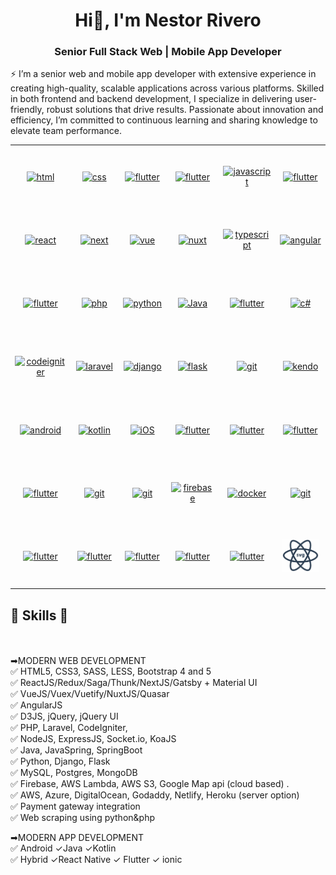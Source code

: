 <h1 align="center">Hi👋, I'm Nestor Rivero</h1>
<h3 align="center">Senior Full Stack Web | Mobile App Developer</h3>
⚡ I’m a senior web and mobile app developer with extensive experience in creating high-quality, scalable applications across various platforms. Skilled in both frontend and backend development, I specialize in delivering user-friendly, robust solutions that drive results. Passionate about innovation and efficiency, I’m committed to continuous learning and sharing knowledge to elevate team performance.


<table align="center">
    <tbody>
        <tr>
            <td align="center" width="96" height="96">
                <a href="#html">
                    <img src="https://user-images.githubusercontent.com/86986628/166917156-8e41705c-9a45-40c9-91c5-88a9725581ae.svg"
                        width="60" alt="html" style="max-width: 100%;">
                </a>
            </td>
            <td align="center" width="96" height="96">
                <a href="#css">
                    <img src="https://1000logos.net/wp-content/uploads/2020/09/CSS-Logo.png" width="60" alt="css"
                        style="max-width: 100%;">
                </a>
            </td>
            <td align="center" width="96" height="96">
                <a href="#Bootstrap">
                    <img src="https://user-images.githubusercontent.com/86986628/166917505-6f3349c8-5c3d-4ac3-9d75-ca46782038c7.svg"
                        width="60" alt="flutter" style="max-width: 100%;">
                </a>
            </td>
            <td align="center" width="96" height="96">
                <a href="#TailwindCSS">
                    <img src="https://user-images.githubusercontent.com/86986628/166917478-d0e00101-bfb3-4f61-99a9-4a3ffc059eed.svg"
                        width="60" alt="flutter" style="max-width: 100%;">
                </a>
            </td>
            <td align="center" width="96" height="96">
                <a href="#javascript">
                    <img src="https://upload.wikimedia.org/wikipedia/commons/b/ba/Javascript_badge.svg" width="60"
                        alt="javascript" style="max-width: 100%;">
                </a>
            </td>
            <td align="center" width="96" height="96">
                <a href="#jQuery">
                    <img src="https://user-images.githubusercontent.com/86986628/166917536-56a29dea-f9f0-449c-a3aa-19962ff21e95.svg"
                        width="60" alt="flutter" style="max-width: 100%;">
                </a>
            </td>
        </tr>
        <tr>
            <td align="center" width="96" height="96">
                <a href="#react">
                    <img src="https://cdn.freebiesupply.com/logos/large/2x/react-1-logo-png-transparent.png" width="60"
                        alt="react" style="max-width: 100%;">
                </a>
            </td>
            <td align="center" width="96" height="96">
                <a href="#next">
                    <img src="https://encrypted-tbn0.gstatic.com/images?q=tbn:ANd9GcSYwaRGfMBf06YdTQ4ZrSBOtglTQ7-5pXitY2wDRWu7l-v5UOu_kAjBZiDPWn62jeROoro&usqp=CAU"
                        width="60" alt="next" style="max-width: 100%;">
                </a>
            </td>
            <td align="center" width="96" height="96">
                <a href="#vue">
                    <img src="https://www.vectorlogo.zone/logos/vuejs/vuejs-ar21.svg" width="60" alt="vue"
                        style="max-width: 100%;">
                </a>
            </td>
            <td align="center" width="96" height="96">
                <a href="#nuxt">
                    <img src="https://encrypted-tbn0.gstatic.com/images?q=tbn:ANd9GcT88O5UBwrWBfuXW2zdnl9qtTu82hST3pHzBbKqDjECSfPzXb7R6lgdiaDSNpMkU4rKyg&usqp=CAU"
                        width="60" alt="nuxt" style="max-width: 100%;">
                </a>
            </td>
            <td align="center" width="96" height="96">
                <a href="#typescript">
                    <img src="https://encrypted-tbn0.gstatic.com/images?q=tbn:ANd9GcQ4OE3TuJcP2-_C1YfQQX7AmdtCvBXi0S-1s-I6q0CZdSKSqKWMXbN5u0lK6CE94QLMBFY&usqp=CAU"
                        width="60" alt="typescript" style="max-width: 100%;">
                </a>
            </td>
            <td align="center" width="96" height="96">
                <a href="#angular">
                    <img src="https://encrypted-tbn0.gstatic.com/images?q=tbn:ANd9GcTL-5WTgvAqrJ2TULufdteUNPU_xNSjqLnFu4rXWK5tXsVvvuvmjrVZAIfag1Z-aE1OUFg&usqp=CAU"
                        width="60" alt="angular" style="max-width: 100%;">
                </a>
            </td>
        </tr>
        <tr>
            <td align="center" width="96" height="96">
                <a href="#node">
                    <img src="https://user-images.githubusercontent.com/86986628/166917450-ffa74495-fbca-4035-9a26-b5ce5cb4737b.svg"
                        width="60" alt="flutter" style="max-width: 100%;">
                </a>
            </td>
            <td align="center" width="96" height="96">
                <a href="#php">
                    <img src="https://encrypted-tbn0.gstatic.com/images?q=tbn:ANd9GcSEYgrs5xaX8Z6RnMupUsa3MhQVysOHvZY_Wcm070ZL3IiFYuXKrCqCbclg4DS4R0XbQHk&usqp=CAU"
                        width="60" alt="php" style="max-width: 100%;">
                </a>
            </td>
            <td align="center" width="96" height="96">
                <a href="#python">
                    <img src="https://www.svgrepo.com/show/452091/python.svg" width="60" alt="python"
                        style="max-width: 100%;">
                </a>
            </td>
            <td align="center" width="96" height="96">
                <a href="#Java">
                    <img src="https://encrypted-tbn0.gstatic.com/images?q=tbn:ANd9GcSo0Gz0iSgogoeNlFVbSdUAErKjKdT7sVj_I_pEwuUelB8QDVKQSBKMnmjPR_O9keMlbrU&usqp=CAU"
                        width="60" alt="Java" style="max-width: 100%;">
                </a>
            </td>
            <td align="center" width="96" height="96">
                <a href="#C++">
                    <img src="https://user-images.githubusercontent.com/86986628/166917507-ef0f9853-8cf3-4c2c-8144-7ca820a6f81a.svg"
                        width="60" alt="flutter" style="max-width: 100%;">
                </a>
            </td>
            <td align="center" width="96" height="96">
                <a href="#c#">
                    <img src="https://encrypted-tbn0.gstatic.com/images?q=tbn:ANd9GcRQ2eOSMtT8zCyXYSVRDPl8nd6u4tFC1-M1J-IW5VTsLcKdrN1TR6tkPYOMuoA4Jr1EELo&usqp=CAU"
                        width="60" alt="c#" style="max-width: 100%;">
                </a>
            </td>
        </tr>
        <tr>
            <td align="center" width="96" height="96">
                <a href="#codeigniter">
                    <img src="https://encrypted-tbn0.gstatic.com/images?q=tbn:ANd9GcQPr-5x0idGzOfDi7HP_qA-u-_tFL-PqKo2cSdOSh56zvRP9NOa_yE_8fxICHKAaxc2QQ&usqp=CAU"
                        width="60" alt="codeigniter" style="max-width: 100%;">
                </a>
            </td>
            <td align="center" width="96" height="96">
                <a href="#laravel">
                    <img src="https://encrypted-tbn0.gstatic.com/images?q=tbn:ANd9GcRxPTViRjJVarWMNfNKWBJcYDnQXuZtmGn94WX_q5CPH5OsinZln3fWkSAwvoXq4zEriXs&usqp=CAU"
                        width="60" alt="laravel" style="max-width: 100%;">
                </a>
            </td>
            <td align="center" width="96" height="96">
                <a href="#django">
                    <img src="https://encrypted-tbn0.gstatic.com/images?q=tbn:ANd9GcTwM5A_mkCGlC7KJkCcKidk1O6ohaLWfCPiCjr3Wnkac-SiRzeHMxcByB93nwUH4JJq7E8&usqp=CAU"
                        width="60" alt="django" style="max-width: 100%;">
                </a>
            </td>
            <td align="center" width="96" height="96">
                <a href="#flask">
                    <img src="https://encrypted-tbn0.gstatic.com/images?q=tbn:ANd9GcTIPWv9gxz35o8aWFLalfNLZWUxzLbqKspZT_C_6HHMTNKR9elIbw83wRgMM3MlxI_x5rA&usqp=CAU"
                        width="60" alt="flask" style="max-width: 100%;">
                </a>
            </td>
            <td align="center" width="96" height="96">
                <a href="#Meteor">
                    <img src="https://user-images.githubusercontent.com/86986628/166917541-b49543ba-a527-4ea7-8b4f-7e1618f560e2.svg"
                        width="60" alt="git" style="max-width: 100%;">
                </a>
            </td>
            <td align="center" width="96" height="96">
                <a href="#kendo">
                    <img src="https://encrypted-tbn0.gstatic.com/images?q=tbn:ANd9GcTvzNThJFWcOq0lHPNDB48DNxKGNiC0JhTdQICN6kUnd4ISRE0USRYhQv6Siqwn4_KvYQs&usqp=CAU"
                        width="60" alt="kendo" style="max-width: 100%;">
                </a>
            </td>
        </tr>
        <tr>
            <td align="center" width="96" height="96">
                <a href="#android">
                    <img src="https://encrypted-tbn0.gstatic.com/images?q=tbn:ANd9GcRSLuX1jXWtPcY4TJ6-vcfM0mBlM3iYo8kIEEQjQ2mW1xIG1jFjIVZEbBDMz4zZAk64awE&usqp=CAU"
                        width="60" alt="android" style="max-width: 100%;">
                </a>
            </td>
            <td align="center" width="96" height="96">
                <a href="#kotlin">
                    <img src="https://encrypted-tbn0.gstatic.com/images?q=tbn:ANd9GcQIu1v7X-vz1wEe__DRzXxIM8QCqLrhK7zuhjpZ2mYhETmA_KEDABNQeqegK-Yx68eLCg&usqp=CAU"
                        width="60" alt="kotlin" style="max-width: 100%;">
                </a>
            </td>
            <td align="center" width="96" height="96">
                <a href="#iOS">
                    <img src="https://encrypted-tbn0.gstatic.com/images?q=tbn:ANd9GcTVAryDY3p0mZO-eH8Q2bwz_cTl2tbDTCElz-yG-xniCP15tNcGwPhrcHuos7uPacO8l0w&usqp=CAU"
                        width="60" alt="iOS" style="max-width: 100%;">
                </a>
            </td>
            <td align="center" width="96" height="96">
                <a href="#flutter">
                    <img src="https://encrypted-tbn0.gstatic.com/images?q=tbn:ANd9GcRb5Tv6DYiakYYhaXexAPomrM8E4GCab1lzA9D0mIkRJv5fvKY6bJ3bM7Us4TLvQrTZ6Q&usqp=CAU"
                        width="60" alt="flutter" style="max-width: 100%;">
                </a>
            </td>
            <td align="center" width="96" height="96">
                <a href="#Xcode">
                    <img src="https://user-images.githubusercontent.com/86986628/166917501-936a1fe5-fae1-4fd7-95e1-b811bfa8cc45.svg"
                        width="60" alt="flutter" style="max-width: 100%;">
                </a>
            </td>
            <td align="center" width="96" height="96">
                <a href="#VScode">
                    <img src="https://user-images.githubusercontent.com/86986628/166917486-146d3393-a4a6-470f-be1e-0791516d422d.svg"
                        width="60" alt="flutter" style="max-width: 100%;">
                </a>
            </td>
        </tr>
        <tr>
            <td align="center" width="96" height="96">
                <a href="#DB">
                    <img src="https://user-images.githubusercontent.com/86986628/166917516-515e9444-4f7b-4268-8965-9d1b13eeb273.svg"
                        width="60" alt="flutter" style="max-width: 100%;">
                </a>
            </td>
            <td align="center" width="96" height="96">
                <a href="#MongoDB">
                    <img src="https://user-images.githubusercontent.com/86986628/166917547-8d735b7d-54ed-4b79-8f4f-b97ff9d55630.svg"
                        width="60" alt="git" style="max-width: 100%;">
                </a>
            </td>
            <td align="center" width="96" height="96">
                <a href="#MySQL">
                    <img src="https://user-images.githubusercontent.com/86986628/166917553-eccece2f-4ad0-4cb1-aa24-01fa956999ec.svg"
                        width="60" alt="git" style="max-width: 100%;">
                </a>
            </td>
            <td align="center" width="96" height="96">
                <a href="#firebase">
                    <img src="https://encrypted-tbn0.gstatic.com/images?q=tbn:ANd9GcRm-F2fK7O7IHU0KvoTt1n1HTMuTZ7DXSuTPbyVmboAulGNT_smasjJMun_W1uW2cQ4Mj4&usqp=CAU"
                        width="60" alt="firebase" style="max-width: 100%;">
                </a>
            </td>
            <td align="center" width="96" height="96">
                <a href="#docker">
                    <img src="https://encrypted-tbn0.gstatic.com/images?q=tbn:ANd9GcTIP6OLvB5sYTSZI2udfIOStpR73TF1STB5VwkPaI4oSVrw7DIVhM4CRZlKfJBgutVTRXI&usqp=CAU"
                        width="60" alt="docker" style="max-width: 100%;">
                </a>
            </td>
            <td align="center" width="96" height="96">
                <a href="#git">
                    <img src="https://encrypted-tbn0.gstatic.com/images?q=tbn:ANd9GcQ8hj7PvzvyOrv0_JC-nVVfXT3D00Y0zpeHPJX0DbpBTp_5sce7KheSqTNfZcGOqgi2sKU&usqp=CAU"
                        width="60" alt="git" style="max-width: 100%;">
                </a>
            </td>
        </tr>
        <tr>
            <td align="center" width="96" height="96">
                <a href="#API">
                    <img src="https://user-images.githubusercontent.com/86986628/166917497-0163fb95-e238-47f3-b9bb-9b66b70da0bd.svg"
                        width="60" alt="flutter" style="max-width: 100%;">
                </a>
            </td>
            <td align="center" width="96" height="96">
                <a href="#PayPal">
                    <img src="https://user-images.githubusercontent.com/86986628/166917456-dc0e14b7-8397-4d92-b671-cd0ca44fba80.svg"
                        width="60" alt="flutter" style="max-width: 100%;">
                </a>
            </td>
            <td align="center" width="96" height="96">
                <a href="#Stripe">
                    <img src="https://user-images.githubusercontent.com/86986628/166917469-dd9db3c6-19e8-4fe9-8f85-7b16c1d64fad.svg"
                        width="60" alt="flutter" style="max-width: 100%;">
                </a>
            </td>
            <td align="center" width="96" height="96">
                <a href="#AWS">
                    <img src="https://user-images.githubusercontent.com/86986628/166917503-65300634-43fe-42c6-b99b-d05fd62751bf.svg"
                        width="60" alt="flutter" style="max-width: 100%;">
                </a>
            </td>
            <td align="center" width="96" height="96">
                <a href="#Cpanel">
                    <img src="https://user-images.githubusercontent.com/86986628/166917513-e33ac99a-a28f-4539-9063-1b86bd197517.svg"
                        width="60" alt="flutter" style="max-width: 100%;">
                </a>
            </td>
            <td align="center" width="96" height="96">
                <a href="#svg">
                    <img src="https://github.com/NikitaRaik/NikitaRaik/raw/main/git%20profile%20icons/svg.gif"
                        width="60" alt="svg" style="max-width: 100%;">
                </a>
            </td>
        </tr>
    </tbody>
</table>

<h2>🌱 Skills 🌱</h2>
<br /><br />
➡MODERN WEB DEVELOPMENT<br />
✅ HTML5, CSS3, SASS, LESS, Bootstrap 4 and 5<br />
✅ ReactJS/Redux/Saga/Thunk/NextJS/Gatsby + Material UI<br />
✅ VueJS/Vuex/Vuetify/NuxtJS/Quasar<br />
✅ AngularJS<br />
✅ D3JS, jQuery, jQuery UI<br />
✅ PHP, Laravel, CodeIgniter,<br />
✅ NodeJS, ExpressJS, Socket.io, KoaJS<br />
✅ Java, JavaSpring, SpringBoot<br />
✅ Python, Django, Flask<br />
✅ MySQL, Postgres, MongoDB<br />
✅ Firebase, AWS Lambda, AWS S3, Google Map api (cloud based) .<br />
✅ AWS, Azure, DigitalOcean, Godaddy, Netlify, Heroku (server option) <br />
✅ Payment gateway integration<br />
✅ Web scraping using python&php<br />

➡MODERN APP DEVELOPMENT<br />
✅ Android ✓Java ✓Kotlin<br />
✅ Hybrid ✓React Native ✓ Flutter ✓ ionic<br />
